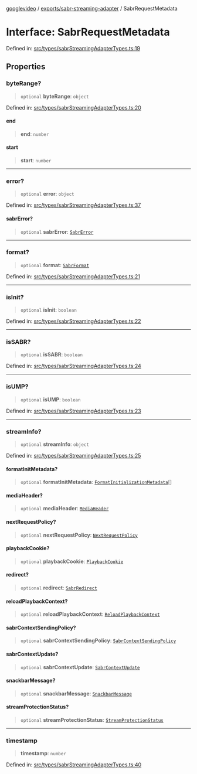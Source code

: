 [googlevideo](../../../README.md) / [exports/sabr-streaming-adapter](../README.md) / SabrRequestMetadata

# Interface: SabrRequestMetadata

Defined in: [src/types/sabrStreamingAdapterTypes.ts:19](https://github.com/LuanRT/googlevideo/blob/cc730b4dbadc5ae882d6aa28d716e442943577fa/src/types/sabrStreamingAdapterTypes.ts#L19)

## Properties

### byteRange?

> `optional` **byteRange**: `object`

Defined in: [src/types/sabrStreamingAdapterTypes.ts:20](https://github.com/LuanRT/googlevideo/blob/cc730b4dbadc5ae882d6aa28d716e442943577fa/src/types/sabrStreamingAdapterTypes.ts#L20)

#### end

> **end**: `number`

#### start

> **start**: `number`

***

### error?

> `optional` **error**: `object`

Defined in: [src/types/sabrStreamingAdapterTypes.ts:37](https://github.com/LuanRT/googlevideo/blob/cc730b4dbadc5ae882d6aa28d716e442943577fa/src/types/sabrStreamingAdapterTypes.ts#L37)

#### sabrError?

> `optional` **sabrError**: [`SabrError`](../../protos/interfaces/SabrError.md)

***

### format?

> `optional` **format**: [`SabrFormat`](../../../types/shared/interfaces/SabrFormat.md)

Defined in: [src/types/sabrStreamingAdapterTypes.ts:21](https://github.com/LuanRT/googlevideo/blob/cc730b4dbadc5ae882d6aa28d716e442943577fa/src/types/sabrStreamingAdapterTypes.ts#L21)

***

### isInit?

> `optional` **isInit**: `boolean`

Defined in: [src/types/sabrStreamingAdapterTypes.ts:22](https://github.com/LuanRT/googlevideo/blob/cc730b4dbadc5ae882d6aa28d716e442943577fa/src/types/sabrStreamingAdapterTypes.ts#L22)

***

### isSABR?

> `optional` **isSABR**: `boolean`

Defined in: [src/types/sabrStreamingAdapterTypes.ts:24](https://github.com/LuanRT/googlevideo/blob/cc730b4dbadc5ae882d6aa28d716e442943577fa/src/types/sabrStreamingAdapterTypes.ts#L24)

***

### isUMP?

> `optional` **isUMP**: `boolean`

Defined in: [src/types/sabrStreamingAdapterTypes.ts:23](https://github.com/LuanRT/googlevideo/blob/cc730b4dbadc5ae882d6aa28d716e442943577fa/src/types/sabrStreamingAdapterTypes.ts#L23)

***

### streamInfo?

> `optional` **streamInfo**: `object`

Defined in: [src/types/sabrStreamingAdapterTypes.ts:25](https://github.com/LuanRT/googlevideo/blob/cc730b4dbadc5ae882d6aa28d716e442943577fa/src/types/sabrStreamingAdapterTypes.ts#L25)

#### formatInitMetadata?

> `optional` **formatInitMetadata**: [`FormatInitializationMetadata`](../../protos/interfaces/FormatInitializationMetadata.md)[]

#### mediaHeader?

> `optional` **mediaHeader**: [`MediaHeader`](../../protos/interfaces/MediaHeader.md)

#### nextRequestPolicy?

> `optional` **nextRequestPolicy**: [`NextRequestPolicy`](../../protos/interfaces/NextRequestPolicy.md)

#### playbackCookie?

> `optional` **playbackCookie**: [`PlaybackCookie`](../../protos/interfaces/PlaybackCookie.md)

#### redirect?

> `optional` **redirect**: [`SabrRedirect`](../../protos/interfaces/SabrRedirect.md)

#### reloadPlaybackContext?

> `optional` **reloadPlaybackContext**: [`ReloadPlaybackContext`](../../protos/interfaces/ReloadPlaybackContext.md)

#### sabrContextSendingPolicy?

> `optional` **sabrContextSendingPolicy**: [`SabrContextSendingPolicy`](../../protos/interfaces/SabrContextSendingPolicy.md)

#### sabrContextUpdate?

> `optional` **sabrContextUpdate**: [`SabrContextUpdate`](../../protos/interfaces/SabrContextUpdate.md)

#### snackbarMessage?

> `optional` **snackbarMessage**: [`SnackbarMessage`](../../protos/interfaces/SnackbarMessage.md)

#### streamProtectionStatus?

> `optional` **streamProtectionStatus**: [`StreamProtectionStatus`](../../protos/interfaces/StreamProtectionStatus.md)

***

### timestamp

> **timestamp**: `number`

Defined in: [src/types/sabrStreamingAdapterTypes.ts:40](https://github.com/LuanRT/googlevideo/blob/cc730b4dbadc5ae882d6aa28d716e442943577fa/src/types/sabrStreamingAdapterTypes.ts#L40)
